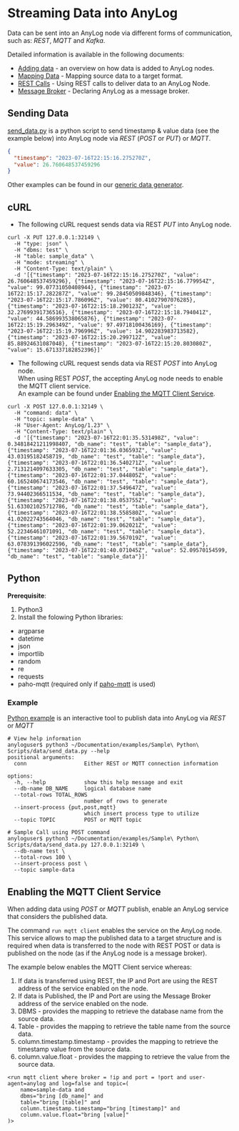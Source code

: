 # Streaming Data into AnyLog 

Data can be sent into an AnyLog node via different forms of communication, such as: _REST_, _MQTT_ and _Kafka_.

Detailed information is available in the following documents:
* [Adding data](../../adding%20data.md) - an overview on how data is added to AnyLog nodes.
* [Mapping Data](../../mapping%20data%20to%20tables.md) - Mapping source data to a target format.
* [REST Calls](../../using%20rest.md) - Using REST calls to deliver data to an AnyLog Node.  
* [Message Broker](../../message%20broker.md) - Declaring AnyLog as a message broker.

## Sending Data
[send_data.py](data/send_data.py) is a python script to send timestamp & value data (see the example below) into AnyLog node via _REST_ (_POST_ or _PUT_)  or _MQTT_. 
```json
{
  "timestamp": "2023-07-16T22:15:16.275270Z", 
  "value": 26.760648537459296
}
```

Other examples can be found in our [generic data generator](../../training/Data%20Generator.md).

## cURL 
* The following cURL request sends data via REST _PUT_ into AnyLog node.
```shell
curl -X PUT 127.0.0.1:32149 \
  -H "type: json" \
  -H "dbms: test" \
  -H "table: sample_data" \
  -H "mode: streaming" \
  -H "Content-Type: text/plain" \
  -d '[{"timestamp": "2023-07-16T22:15:16.275270Z", "value": 26.760648537459296}, {"timestamp": "2023-07-16T22:15:16.779954Z", "value": 99.07731050408944}, {"timestamp": "2023-07-16T22:15:17.282287Z", "value": 99.28450509848346}, {"timestamp": "2023-07-16T22:15:17.786096Z", "value": 80.41027907076285}, {"timestamp": "2023-07-16T22:15:18.290123Z", "value": 32.27699391736516}, {"timestamp": "2023-07-16T22:15:18.794041Z", "value": 44.586993538065876}, {"timestamp": "2023-07-16T22:15:19.296349Z", "value": 97.49718100436169}, {"timestamp": "2023-07-16T22:15:19.796996Z", "value": 14.902283983713582}, {"timestamp": "2023-07-16T22:15:20.299712Z", "value": 85.88924631087048}, {"timestamp": "2023-07-16T22:15:20.803080Z", "value": 15.671337182852396}]'
```

* The following cURL request sends data via REST _POST_ into AnyLog node.   
  When using REST _POST_, the accepting AnyLog node needs to enable the MQTT client service.  
  An example can be found under [Enabling the MQTT Client Service](#enabling-the-mqtt-client-service).
```shell
curl -X POST 127.0.0.1:32149 \
  -H "command: data" \
  -H "topic: sample-data" \
  -H "User-Agent: AnyLog/1.23" \
  -H "Content-Type: text/plain" \
  -d '[{"timestamp": "2023-07-16T22:01:35.531498Z", "value": 0.34818421211998407, "db_name": "test", "table": "sample_data"}, {"timestamp": "2023-07-16T22:01:36.036593Z", "value": 43.03195182458719, "db_name": "test", "table": "sample_data"}, {"timestamp": "2023-07-16T22:01:36.540271Z", "value": 2.7131214097633305, "db_name": "test", "table": "sample_data"}, {"timestamp": "2023-07-16T22:01:37.044805Z", "value": 60.165240674173546, "db_name": "test", "table": "sample_data"}, {"timestamp": "2023-07-16T22:01:37.549647Z", "value": 73.94402366511534, "db_name": "test", "table": "sample_data"}, {"timestamp": "2023-07-16T22:01:38.053755Z", "value": 51.633021025712786, "db_name": "test", "table": "sample_data"}, {"timestamp": "2023-07-16T22:01:38.558580Z", "value": 41.02022743564046, "db_name": "test", "table": "sample_data"}, {"timestamp": "2023-07-16T22:01:39.062021Z", "value": 52.22346461071091, "db_name": "test", "table": "sample_data"}, {"timestamp": "2023-07-16T22:01:39.567019Z", "value": 63.078391396022596, "db_name": "test", "table": "sample_data"}, {"timestamp": "2023-07-16T22:01:40.071045Z", "value": 52.09570154599, "db_name": "test", "table": "sample_data"}]'
```

## Python 
**Prerequisite**:
1) Python3 
2) Install the folowing Python libraries: 
* argparse 
* datetime 
* json 
* importlib 
* random 
* re 
* requests 
* paho-mqtt (required only if [paho-mqtt](https://pypi.org/project/paho-mqtt/) is used)

### Example
[Python example](data/send_data.py) is an interactive tool to publish data into AnyLog via _REST_ or _MQTT_
```shell
# View help information
anyloguser$ python3 ~/Documentation/examples/Sample\ Python\ Scripts/data/send_data.py --help 
positional arguments:
  conn                  Either REST or MQTT connection information

options:
  -h, --help            show this help message and exit
  --db-name DB_NAME     logical database name
  --total-rows TOTAL_ROWS
                        number of rows to generate
  --insert-process {put,post,mqtt}
                        which insert process type to utilize
  --topic TOPIC         POST or MQTT topic

# Sample Call using POST command 
anyloguser$ python3 ~/Documentation/examples/Sample\ Python\ Scripts/data/send_data.py 127.0.0.1:32149 \
  --db-name test \
  --total-rows 100 \
  --insert-process post \
  --topic sample-data
```

## Enabling the MQTT Client Service
When adding data using _POST_ or _MQTT_ publish, enable an AnyLog service that considers the published data.

The command `run mqtt client` enables the service on the AnyLog node. This service allows to map the published data to 
a target structure and is required when data is transferred to the node with REST POST or data is published on the node 
(as if the AnyLog node is a message broker).  

The example below enables the MQTT Client service whereas:
1. If data is transferred using REST, the IP and Port are using the REST address of the service enabled on the node.
2. If data is Published, the IP and Port are using the Message Broker address of the service enabled on the node.
3. DBMS - provides the mapping to retrieve the database name from the source data.
4. Table - provides the mapping to retrieve the table name from the source data.
5. column.timestamp.timestamp - provides the mapping to retrieve the timestamp value from the source data.
6. column.value.float - provides the mapping to retrieve the value from the source data.

```anylog
<run mqtt client where broker = !ip and port = !port and user-agent=anylog and log=false and topic=(
    name=sample-data and
    dbms="bring [db_name]" and
    table="bring [table]" and
    column.timestamp.timestamp="bring [timestamp]" and
    column.value.float="bring [value]"
)>
```



